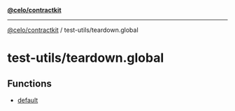 [**@celo/contractkit**](../../README.md)

***

[@celo/contractkit](../../modules.md) / test-utils/teardown.global

# test-utils/teardown.global

## Functions

- [default](functions/default.md)
